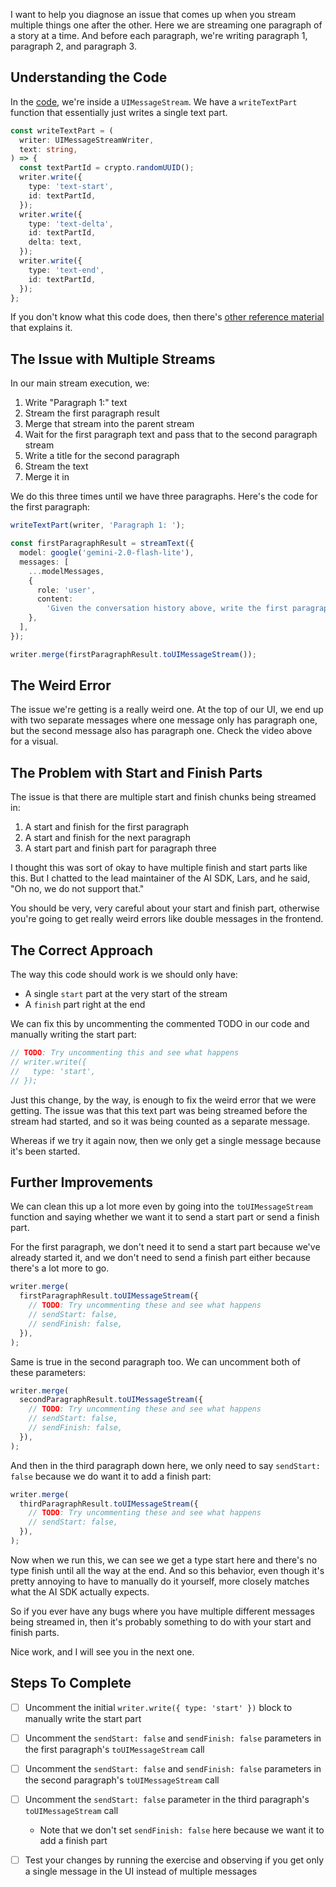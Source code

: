 I want to help you diagnose an issue that comes up when you stream multiple things one after the other. Here we are streaming one paragraph of a story at a time. And before each paragraph, we're writing paragraph 1, paragraph 2, and paragraph 3.

## Understanding the Code

In the [code](./api/chat.ts), we're inside a `UIMessageStream`. We have a `writeTextPart` function that essentially just writes a single text part.

```typescript
const writeTextPart = (
  writer: UIMessageStreamWriter,
  text: string,
) => {
  const textPartId = crypto.randomUUID();
  writer.write({
    type: 'text-start',
    id: textPartId,
  });
  writer.write({
    type: 'text-delta',
    id: textPartId,
    delta: text,
  });
  writer.write({
    type: 'text-end',
    id: textPartId,
  });
};
```

If you don't know what this code does, then there's [other reference material](/exercises/99-reference/99.10-streaming-text-parts-by-hand/explainer/readme.md) that explains it.

## The Issue with Multiple Streams

In our main stream execution, we:

1. Write "Paragraph 1:" text
2. Stream the first paragraph result
3. Merge that stream into the parent stream
4. Wait for the first paragraph text and pass that to the second paragraph stream
5. Write a title for the second paragraph
6. Stream the text
7. Merge it in

We do this three times until we have three paragraphs. Here's the code for the first paragraph:

```ts
writeTextPart(writer, 'Paragraph 1: ');

const firstParagraphResult = streamText({
  model: google('gemini-2.0-flash-lite'),
  messages: [
    ...modelMessages,
    {
      role: 'user',
      content:
        'Given the conversation history above, write the first paragraph of a story. Make it short.',
    },
  ],
});

writer.merge(firstParagraphResult.toUIMessageStream());
```

## The Weird Error

The issue we're getting is a really weird one. At the top of our UI, we end up with two separate messages where one message only has paragraph one, but the second message also has paragraph one. Check the video above for a visual.

## The Problem with Start and Finish Parts

The issue is that there are multiple start and finish chunks being streamed in:

1. A start and finish for the first paragraph
2. A start and finish for the next paragraph
3. A start part and finish part for paragraph three

I thought this was sort of okay to have multiple finish and start parts like this. But I chatted to the lead maintainer of the AI SDK, Lars, and he said, "Oh no, we do not support that."

You should be very, very careful about your start and finish part, otherwise you're going to get really weird errors like double messages in the frontend.

## The Correct Approach

The way this code should work is we should only have:

- A single `start` part at the very start of the stream
- A `finish` part right at the end

We can fix this by uncommenting the commented TODO in our code and manually writing the start part:

```ts
// TODO: Try uncommenting this and see what happens
// writer.write({
//   type: 'start',
// });
```

Just this change, by the way, is enough to fix the weird error that we were getting. The issue was that this text part was being streamed before the stream had started, and so it was being counted as a separate message.

Whereas if we try it again now, then we only get a single message because it's been started.

## Further Improvements

We can clean this up a lot more even by going into the `toUIMessageStream` function and saying whether we want it to send a start part or send a finish part.

For the first paragraph, we don't need it to send a start part because we've already started it, and we don't need to send a finish part either because there's a lot more to go.

```ts
writer.merge(
  firstParagraphResult.toUIMessageStream({
    // TODO: Try uncommenting these and see what happens
    // sendStart: false,
    // sendFinish: false,
  }),
);
```

Same is true in the second paragraph too. We can uncomment both of these parameters:

```ts
writer.merge(
  secondParagraphResult.toUIMessageStream({
    // TODO: Try uncommenting these and see what happens
    // sendStart: false,
    // sendFinish: false,
  }),
);
```

And then in the third paragraph down here, we only need to say `sendStart: false` because we do want it to add a finish part:

```ts
writer.merge(
  thirdParagraphResult.toUIMessageStream({
    // TODO: Try uncommenting these and see what happens
    // sendStart: false,
  }),
);
```

Now when we run this, we can see we get a type start here and there's no type finish until all the way at the end. And so this behavior, even though it's pretty annoying to have to manually do it yourself, more closely matches what the AI SDK actually expects.

So if you ever have any bugs where you have multiple different messages being streamed in, then it's probably something to do with your start and finish parts.

Nice work, and I will see you in the next one.

## Steps To Complete

- [ ] Uncomment the initial `writer.write({ type: 'start' })` block to manually write the start part

- [ ] Uncomment the `sendStart: false` and `sendFinish: false` parameters in the first paragraph's `toUIMessageStream` call

- [ ] Uncomment the `sendStart: false` and `sendFinish: false` parameters in the second paragraph's `toUIMessageStream` call

- [ ] Uncomment the `sendStart: false` parameter in the third paragraph's `toUIMessageStream` call
  - Note that we don't set `sendFinish: false` here because we want it to add a finish part

- [ ] Test your changes by running the exercise and observing if you get only a single message in the UI instead of multiple messages
